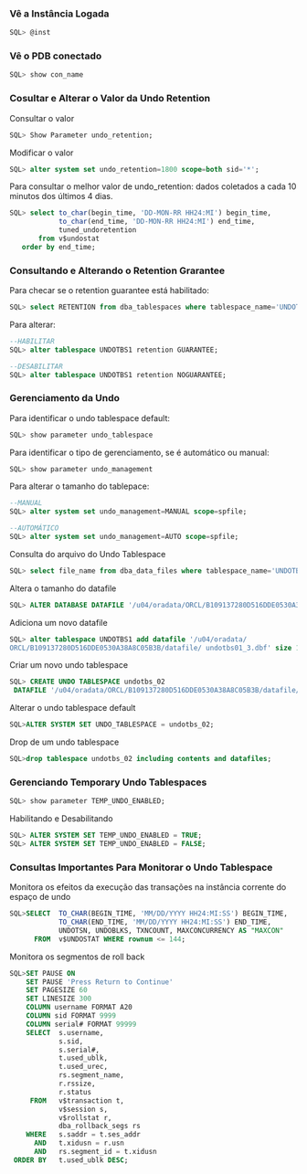### Vê a Instância Logada

~~~sql
SQL> @inst
~~~

### Vê o PDB conectado
~~~sql
SQL> show con_name
~~~

### Cosultar e Alterar o Valor da Undo Retention

Consultar o valor

~~~sql
SQL> Show Parameter undo_retention;
~~~

Modificar o valor

~~~sql
SQL> alter system set undo_retention=1800 scope=both sid='*';
~~~

Para consultar o melhor valor de undo_retention: dados coletados a cada 10 minutos dos últimos 4 dias.

~~~sql
SQL> select to_char(begin_time, 'DD-MON-RR HH24:MI') begin_time,
            to_char(end_time, 'DD-MON-RR HH24:MI') end_time,
            tuned_undoretention
       from v$undostat 
   order by end_time;
~~~

### Consultando e Alterando o Retention Grarantee

Para checar se o retention guarantee está habilitado:
~~~sql
SQL> select RETENTION from dba_tablespaces where tablespace_name='UNDOTBS1';
~~~

Para alterar:

~~~sql
--HABILITAR
SQL> alter tablespace UNDOTBS1 retention GUARANTEE;

--DESABILITAR
SQL> alter tablespace UNDOTBS1 retention NOGUARANTEE;
~~~

### Gerenciamento da Undo

Para identificar o undo tablespace default:

~~~sql
SQL> show parameter undo_tablespace
~~~

Para identificar o tipo de gerenciamento, se é automático ou manual:

~~~sql
SQL> show parameter undo_management
~~~

Para alterar o tamanho do tablepace:

~~~sql
--MANUAL
SQL> alter system set undo_management=MANUAL scope=spfile;

--AUTOMÁTICO
SQL> alter system set undo_management=AUTO scope=spfile;
~~~

Consulta do arquivo do Undo Tablespace

~~~sql
SQL> select file_name from dba_data_files where tablespace_name='UNDOTBS1';
~~~

Altera o tamanho do datafile

~~~sql
SQL> ALTER DATABASE DATAFILE '/u04/oradata/ORCL/B109137280D516DDE0530A38A8C05B3B/datafile/o1_mf_undotbs1_hqsvprvm_.dbf' RESIZE 100M;
~~~

Adiciona um novo datafile

~~~sql
SQL> alter tablespace UNDOTBS1 add datafile '/u04/oradata/
ORCL/B109137280D516DDE0530A38A8C05B3B/datafile/ undotbs01_3.dbf' size 10m autoextend on next 10m maxsize 32767m;
~~~

Criar um novo undo tablespace

~~~sql
SQL> CREATE UNDO TABLESPACE undotbs_02
 DATAFILE '/u04/oradata/ORCL/B109137280D516DDE0530A38A8C05B3B/datafile/undotbs2_01.dbf' SIZE 2M REUSE AUTOEXTEND ON;
~~~

Alterar o undo tablespace default

~~~sql
SQL>ALTER SYSTEM SET UNDO_TABLESPACE = undotbs_02;
~~~ 

Drop de um undo tablespace

~~~sql
SQL>drop tablespace undotbs_02 including contents and datafiles;
~~~

### Gerenciando Temporary Undo Tablespaces

~~~sql
SQL> show parameter TEMP_UNDO_ENABLED;
~~~

Habilitando e Desabilitando

~~~sql
SQL> ALTER SYSTEM SET TEMP_UNDO_ENABLED = TRUE;
SQL> ALTER SYSTEM SET TEMP_UNDO_ENABLED = FALSE;
~~~


### Consultas Importantes Para Monitorar o Undo Tablespace

Monitora os efeitos da execução das transações na instância corrente do espaço de undo

~~~sql
SQL>SELECT  TO_CHAR(BEGIN_TIME, 'MM/DD/YYYY HH24:MI:SS') BEGIN_TIME,
            TO_CHAR(END_TIME, 'MM/DD/YYYY HH24:MI:SS') END_TIME,
            UNDOTSN, UNDOBLKS, TXNCOUNT, MAXCONCURRENCY AS "MAXCON"
      FROM  v$UNDOSTAT WHERE rownum <= 144;
~~~

Monitora os segmentos de roll back

~~~sql
SQL>SET PAUSE ON
    SET PAUSE 'Press Return to Continue'
    SET PAGESIZE 60
    SET LINESIZE 300
    COLUMN username FORMAT A20
    COLUMN sid FORMAT 9999
    COLUMN serial# FORMAT 99999
    SELECT  s.username,
            s.sid,
            s.serial#,
            t.used_ublk,
            t.used_urec,
            rs.segment_name,
            r.rssize,
            r.status
     FROM   v$transaction t,
            v$session s,
            v$rollstat r,
            dba_rollback_segs rs
    WHERE   s.saddr = t.ses_addr
      AND   t.xidusn = r.usn
      AND   rs.segment_id = t.xidusn
 ORDER BY   t.used_ublk DESC;
 ~~~